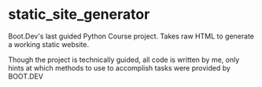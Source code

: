 # static_site_generator
Boot.Dev's last guided Python Course project.
Takes raw HTML to generate a working static website. 

Though the project is technically guided, all code is written by me,
only hints at which methods to use to accomplish tasks were provided by BOOT.DEV
